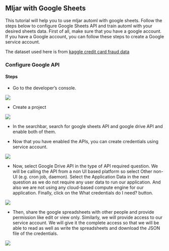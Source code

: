 ## Mljar with Google Sheets
This tutorial will help you to use mljar automl with google sheets. Follow the steps below to configure Google Sheets API and train automl with your desired sheets data.
First of all, make sure that you have a google account. If you have a Google account, you can follow these steps to create a Google service account.

The dataset used here is from [kaggle credit card fraud data](https://www.kaggle.com/mlg-ulb/creditcardfraud)

### Configure Google API

#### Steps
- Go to the developer’s console.

![](https://user-images.githubusercontent.com/25312635/94990284-876a7180-0598-11eb-8d02-de28229eb2a3.png)

- Create a project

![](https://user-images.githubusercontent.com/25312635/94990340-ec25cc00-0598-11eb-9983-e75fa0618b68.png)

- In the searchbar, search for google sheets API and google drive API and enable both of them.


- Now that you have enabled the APIs, you can create credentials using service account.

![](https://user-images.githubusercontent.com/25312635/94990325-d4e6de80-0598-11eb-8cc7-53ce3595ee4b.png)

- Now, select Google Drive API in the type of API required question. We will be calling the API from a non UI based platform so select Other non-UI (e.g. cron job, daemon). Select the Application Data in the next question as we do not require any user data to run our application. And also we are not using any cloud-based compute engine for our application. Finally, click on the What credentials do I need? button.

![](https://user-images.githubusercontent.com/25312635/94990350-f778f780-0598-11eb-94c0-dda59d709780.png)

- Then, share the google spreadsheets with other people and provide permission like edit or view only. Similarly, we will provide access to our service account. We will give it the complete access so that we will be able to read as well as write the spreadsheets and download the JSON file of the credentials.

![](https://user-images.githubusercontent.com/25312635/94990357-0364b980-0599-11eb-8566-1b564fdb1af3.png)